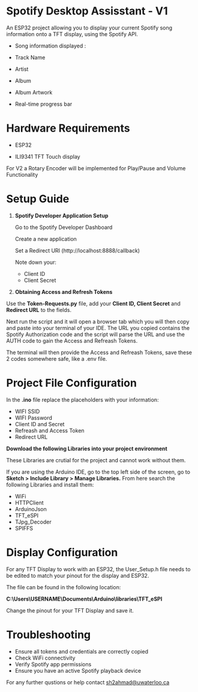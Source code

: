 
# Spotify Desktop Assisstant - V1

An ESP32 project allowing you to display your current Spotify song information onto a TFT display, using the Spotify API.

- Song information displayed :

- Track Name 

- Artist

- Album

- Album Artwork

- Real-time progress bar

# Hardware Requirements

- ESP32

- ILI9341 TFT Touch display

For V2 a Rotary Encoder will be implemented for Play/Pause and Volume Functionality

# Setup Guide

1) **Spotify Developer Application Setup**

    Go to the Spotify Developer Dashboard

    Create a new application

    Set a Redirect URI (http://localhost:8888/callback)

    Note down your:
    - Client ID
    - Client Secret

2) **Obtaining Access and Refresh Tokens**

Use the **Token-Requests.py** file, add your **Client ID, Client Secret** and  **Redirect URL** to the fields.

Next run the script and it will open a browser tab which you will then copy and paste into your terminal of your IDE. The URL you copied contains the Spotify Authorization code and the script will parse the URL and use the AUTH code to gain the Access and Refreash Tokens.

The terminal will then provide the Access and Refreash Tokens, save these 2 codes somewhere safe, like a .env file.

# Project File Configuration

In the **.ino** file replace the placeholders with your information:

- WIFI SSID
- WIFI Password
- Client ID and Secret
- Refreash and Access Token
- Redirect URL

**Download the following Libraries into your project environment**

These Libraries are crutial for the project and cannot work without them. 

If you are using the Arduino IDE, go to the top left side of the screen, go to **Sketch > Include Library > Manage Libraries.** From here search the following Libraries and install them: 

- WiFi
- HTTPClient
- ArduinoJson
- TFT_eSPI
- TJpg_Decoder
- SPIFFS

# Display Configuration

For any TFT Display to work with an ESP32, the User_Setup.h file needs to be edited to match your pinout for the display and ESP32.

The file can be found in the following location: 

**C:\Users\USERNAME\Documents\Arduino\libraries\TFT_eSPI**

Change the pinout for your TFT Display and save it.

# Troubleshooting

- Ensure all tokens and credentials are correctly copied
- Check WiFi connectivity
- Verify Spotify app permissions
- Ensure you have an active Spotify playback device

For any further qustions or help contact sh2ahmad@uwaterloo.ca








